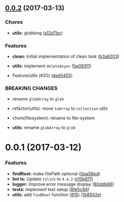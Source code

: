 <a name="0.0.2"></a>
## [0.0.2](https://github.com/alan-agius4/speedy-build-tools/compare/v0.0.1...v0.0.2) (2017-03-13)


### Chores

* **utils:** globbing ([a12d7bc](https://github.com/alan-agius4/speedy-build-tools/commit/a12d7bc))


### Features

* **clean:** Initial implementation of clean task ([b3a8203](https://github.com/alan-agius4/speedy-build-tools/commit/b3a8203))
* **utils:** implement `deleteAsync` ([5e093f1](https://github.com/alan-agius4/speedy-build-tools/commit/5e093f1))


* Feature/utils (#20) ([ded0455](https://github.com/alan-agius4/speedy-build-tools/commit/ded0455))


### BREAKING CHANGES

* rename `globArray` to `glob`

* refactor(utils): move `toArray` to `collection` utils

* chore(filesystem): rename to file-system
* **utils:** rename `globArray` to `glob`



<a name="0.0.1"></a>
# 0.0.1 (2017-03-12)


### Features

* **findRoot:** make filePath optional ([0ea08ed](https://github.com/alan-agius4/speedy-build-tools/commit/0ea08ed))
* **lint ts:** Update `tslint` to `4.4.2` ([cf5b87f](https://github.com/alan-agius4/speedy-build-tools/commit/cf5b87f))
* **logger:** Improve error message display ([80ddb66](https://github.com/alan-agius4/speedy-build-tools/commit/80ddb66))
* **tests:** implement test setup ([8fe5c84](https://github.com/alan-agius4/speedy-build-tools/commit/8fe5c84))
* **utils:** add `findRoot` function ([#15](https://github.com/alan-agius4/speedy-build-tools/issues/15)) ([1b8942e](https://github.com/alan-agius4/speedy-build-tools/commit/1b8942e))



